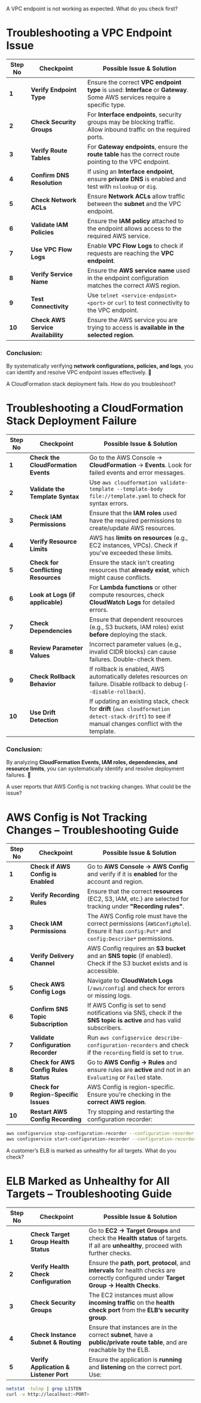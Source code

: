 
A VPC endpoint is not working as expected. What do you check first?

# Troubleshooting a VPC Endpoint Issue

| Step No | Checkpoint                                    | Possible Issue & Solution |
|---------|----------------------------------------------|---------------------------|
| **1**   | **Verify Endpoint Type**                    | Ensure the correct **VPC endpoint type** is used: **Interface** or **Gateway**. Some AWS services require a specific type. |
| **2**   | **Check Security Groups**                   | For **Interface endpoints**, security groups may be blocking traffic. Allow inbound traffic on the required ports. |
| **3**   | **Verify Route Tables**                     | For **Gateway endpoints**, ensure the **route table** has the correct route pointing to the VPC endpoint. |
| **4**   | **Confirm DNS Resolution**                  | If using an **Interface endpoint**, ensure **private DNS** is enabled and test with `nslookup` or `dig`. |
| **5**   | **Check Network ACLs**                      | Ensure **Network ACLs** allow traffic between the **subnet** and the VPC endpoint. |
| **6**   | **Validate IAM Policies**                   | Ensure the **IAM policy** attached to the endpoint allows access to the required AWS service. |
| **7**   | **Use VPC Flow Logs**                       | Enable **VPC Flow Logs** to check if requests are reaching the **VPC endpoint**. |
| **8**   | **Verify Service Name**                     | Ensure the **AWS service name** used in the endpoint configuration matches the correct AWS region. |
| **9**   | **Test Connectivity**                       | Use `telnet <service-endpoint> <port>` or `curl` to test connectivity to the VPC endpoint. |
| **10**  | **Check AWS Service Availability**          | Ensure the AWS service you are trying to access is **available in the selected region**. |

### Conclusion:
By systematically verifying **network configurations, policies, and logs**, you can identify and resolve VPC endpoint issues effectively. 🚀  


A CloudFormation stack deployment fails. How do you troubleshoot?


# Troubleshooting a CloudFormation Stack Deployment Failure

| Step No | Checkpoint                                  | Possible Issue & Solution |
|---------|--------------------------------------------|---------------------------|
| **1**   | **Check the CloudFormation Events**       | Go to the AWS Console → **CloudFormation** → **Events**. Look for failed events and error messages. |
| **2**   | **Validate the Template Syntax**          | Use `aws cloudformation validate-template --template-body file://template.yaml` to check for syntax errors. |
| **3**   | **Check IAM Permissions**                 | Ensure that the **IAM roles** used have the required permissions to create/update AWS resources. |
| **4**   | **Verify Resource Limits**                | AWS has **limits on resources** (e.g., EC2 instances, VPCs). Check if you've exceeded these limits. |
| **5**   | **Check for Conflicting Resources**       | Ensure the stack isn't creating resources that **already exist**, which might cause conflicts. |
| **6**   | **Look at Logs (if applicable)**         | For **Lambda functions** or other compute resources, check **CloudWatch Logs** for detailed errors. |
| **7**   | **Check Dependencies**                    | Ensure that dependent resources (e.g., S3 buckets, IAM roles) exist **before** deploying the stack. |
| **8**   | **Review Parameter Values**               | Incorrect parameter values (e.g., invalid CIDR blocks) can cause failures. Double-check them. |
| **9**   | **Check Rollback Behavior**               | If rollback is enabled, AWS automatically deletes resources on failure. Disable rollback to debug (`--disable-rollback`). |
| **10**  | **Use Drift Detection**                   | If updating an existing stack, check for **drift** (`aws cloudformation detect-stack-drift`) to see if manual changes conflict with the template. |

### Conclusion:
By analyzing **CloudFormation Events, IAM roles, dependencies, and resource limits**, you can systematically identify and resolve deployment failures. 🚀  


 A user reports that AWS Config is not tracking changes. What could be the issue?

# AWS Config is Not Tracking Changes – Troubleshooting Guide

| Step No | Checkpoint                                  | Possible Issue & Solution |
|---------|--------------------------------------------|---------------------------|
| **1**   | **Check if AWS Config is Enabled**        | Go to **AWS Console → AWS Config** and verify if it is **enabled** for the account and region. |
| **2**   | **Verify Recording Rules**                | Ensure that the correct **resources** (EC2, S3, IAM, etc.) are selected for tracking under **"Recording rules"**. |
| **3**   | **Check IAM Permissions**                 | The AWS Config role must have the correct permissions (`AWSConfigRole`). Ensure it has `config:Put*` and `config:Describe*` permissions. |
| **4**   | **Verify Delivery Channel**               | AWS Config requires an **S3 bucket** and an **SNS topic** (if enabled). Check if the S3 bucket exists and is accessible. |
| **5**   | **Check AWS Config Logs**                 | Navigate to **CloudWatch Logs** (`/aws/config`) and check for errors or missing logs. |
| **6**   | **Confirm SNS Topic Subscription**        | If AWS Config is set to send notifications via SNS, check if the **SNS topic is active** and has valid subscribers. |
| **7**   | **Validate Configuration Recorder**       | Run `aws configservice describe-configuration-recorders` and check if the `recording` field is set to `true`. |
| **8**   | **Check for AWS Config Rules Status**     | Go to **AWS Config → Rules** and ensure rules are **active** and not in an `Evaluating` or `Failed` state. |
| **9**   | **Check for Region-Specific Issues**      | AWS Config is region-specific. Ensure you're checking in the **correct AWS region**. |
| **10**  | **Restart AWS Config Recording**          | Try stopping and restarting the configuration recorder:  
  ```sh
  aws configservice stop-configuration-recorder --configuration-recorder-name default
  aws configservice start-configuration-recorder --configuration-recorder-name default

```


A customer’s ELB is marked as unhealthy for all targets. What do you check?


# ELB Marked as Unhealthy for All Targets – Troubleshooting Guide

| Step No | Checkpoint                                   | Possible Issue & Solution |
|---------|---------------------------------------------|---------------------------|
| **1**   | **Check Target Group Health Status**       | Go to **EC2 → Target Groups** and check the **Health status** of targets. If all are **unhealthy**, proceed with further checks. |
| **2**   | **Verify Health Check Configuration**      | Ensure the **path**, **port**, **protocol**, and **intervals** for health checks are correctly configured under **Target Group → Health Checks**. |
| **3**   | **Check Security Groups**                  | The EC2 instances must allow **incoming traffic** on the **health check port** from the **ELB’s security group**. |
| **4**   | **Check Instance Subnet & Routing**        | Ensure that instances are in the correct **subnet**, have a **public/private route table**, and are reachable by the ELB. |
| **5**   | **Verify Application & Listener Port**     | Ensure the application is **running** and **listening** on the correct port. Use:  
  ```sh
  netstat -tulnp | grep LISTEN
  curl -v http://localhost:<PORT>
```



